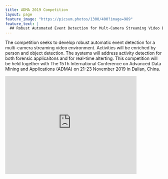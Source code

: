 ```yaml
---
title: ADMA 2019 Competition
layout: page
feature_image: "https://picsum.photos/1300/400?image=989"
feature_text: |
  ## Robust Automated Event Detection for Mult-Camera Streaming Video Environment
---
```


The competition seeks to develop robust automatic event detection for a multi-camera streaming video environment. Activities will be enriched by person and object detection. The systems will address activity detection for both forensic applicaitons and for real-time alterting. This competition will be held together with The 15Th International Conference on Advanced Data Mining and Applications (ADMA) on 21-23 November 2019 in Dalian, China.

<iframe width="420" height="315" src="http://www.cs.cmu.edu/~uqxchan1/demos/diva/bernie_i3d_flow_s8.512.256.1.gt-heu_gt_obj_props-hty_v1_props.gru/VIRAT_S_040106_07_000999_001043.mp4" frameborder="0" allowfullscreen></iframe>
